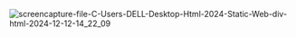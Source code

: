 ![screencapture-file-C-Users-DELL-Desktop-Html-2024-Static-Web-div-html-2024-12-12-14_22_09](https://github.com/user-attachments/assets/20744652-1b7a-45f7-a669-bb96b3db74a4)
